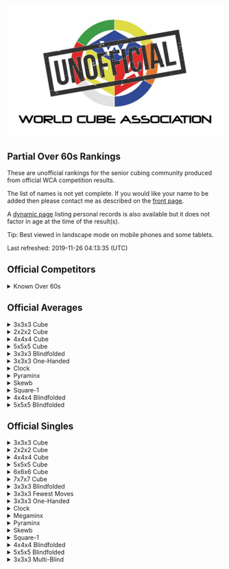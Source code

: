 ![alt text](img/logo.jpg "logo")
## Partial Over 60s Rankings

These are unofficial rankings for the senior cubing community produced from official WCA competition results.

The list of names is not yet complete. If you would like your name to be added then please contact me as described on the [front page](README.md).

A [dynamic page](https://jonatanklosko.github.io/rankings/#/rankings/show?name=Over%2060s%20-%20Official%20PRs&wcaids=2003WESS01,2004MCGA01,2004SALV01,2005FARK01,2005TOMO01,2006BERG01,2006OOMS01,2007PREU01,2008BERG04,2008CHEN12,2008HOPJ01,2008JINZ01,2008TOMO01,2009AOKI01,2009AZHA01,2009ELSO01,2009ESPU01,2009HEND01,2009LIXI05,2009NEEL01,2009SING03,2009ZHUH01,2010ESTE02,2010WANG33,2011MICH01,2011MICH02,2011SEOK01,2011YANG13,2012BOWE01,2012KREI01,2012SING03,2013COLL02,2015LEVI01,2015LIMA20,2016KLEI01,2016SIVA04,2017KUMI01,2018DOYL02,2018FOLE03,2018PARI11,2019GOFF01) listing personal records is also available but it does not factor in age at the time of the result(s).

Tip: Best viewed in landscape mode on mobile phones and some tablets.

Last refreshed: 2019-11-26 04:13:35 (UTC)

<h2 id="competitors">Official Competitors</h2>

<details id="persons">
  <summary>Known Over 60s</summary>
  <table>
    <tr><td><b>Person</b></td><td><b>Speedsolving.com</b></td></tr>
    <tr><td><a href="https://www.worldcubeassociation.org/persons/2010ESTE02">Adelina Estevao</a>, Australia, 80+</td><td></td></tr>
    <tr><td><a href="https://www.worldcubeassociation.org/persons/2017KUMI01">Alexander Kuminov</a>, Russia, 70+</td><td></td></tr>
    <tr><td><a href="https://www.worldcubeassociation.org/persons/2012BOWE01">Barry Bower</a>, Canada, 70+</td><td></td></tr>
    <tr><td><a href="https://www.worldcubeassociation.org/persons/2004MCGA01">Bill McGaugh</a>, United States</td><td><a href="https://www.speedsolving.com/members/bill.60">Bill</a></td></tr>
    <tr><td><a href="https://www.worldcubeassociation.org/persons/2009SING03">Daljit Singh</a>, United States</td><td></td></tr>
    <tr><td><a href="https://www.worldcubeassociation.org/persons/2016KLEI01">David Kleiner</a>, United States, 70+</td><td></td></tr>
    <tr><td><a href="https://www.worldcubeassociation.org/persons/2015LEVI01">David Levine</a>, United States</td><td></td></tr>
    <tr><td><a href="https://www.worldcubeassociation.org/persons/2004SALV01">David Salvia</a>, United States, 70+</td><td><a href="https://www.speedsolving.com/members/david-j.42888">David J</a></td></tr>
    <tr><td><a href="https://www.worldcubeassociation.org/persons/2012SING03">David Singmaster</a>, United States, 70+</td><td></td></tr>
    <tr><td><a href="https://www.worldcubeassociation.org/persons/2015LIMA20">Didier Limal</a>, France</td><td></td></tr>
    <tr><td><a href="https://www.worldcubeassociation.org/persons/2011MICH01">Egon Micheelsen</a>, Denmark, 90+</td><td></td></tr>
    <tr><td><a href="https://www.worldcubeassociation.org/persons/2009ESPU01">Francisco Eduardo Martins Serra Espuny</a>, Brazil</td><td></td></tr>
    <tr><td><a href="https://www.worldcubeassociation.org/persons/2006OOMS01">Grada Ooms</a>, Netherlands</td><td></td></tr>
    <tr><td><a href="https://www.worldcubeassociation.org/persons/2009AOKI01">Haruo Aoki (青木治雄)</a>, Japan, 80+</td><td></td></tr>
    <tr><td><a href="https://www.worldcubeassociation.org/persons/2005TOMO01">Hideaki Tomoyori (友寄英哲)</a>, Japan, 80+</td><td></td></tr>
    <tr><td><a href="https://www.worldcubeassociation.org/persons/2009ZHUH01">Huimin Zhu (朱惠民)</a>, China, 70+</td><td></td></tr>
    <tr><td><a href="https://www.worldcubeassociation.org/persons/2008HOPJ01">Jan Hop</a>, Netherlands</td><td></td></tr>
    <tr><td><a href="https://www.worldcubeassociation.org/persons/2007PREU01">Jany Preudhomme</a>, Belgium</td><td></td></tr>
    <tr><td><a href="https://www.worldcubeassociation.org/persons/2005FARK01">Károly Farkas</a>, Hungary</td><td></td></tr>
    <tr><td><a href="https://www.worldcubeassociation.org/persons/2013COLL02">Leslie Paul Collard</a>, United Kingdom, 70+</td><td></td></tr>
    <tr><td><a href="https://www.worldcubeassociation.org/persons/2011MICH02">Lilian Micheelsen</a>, Denmark, 70+</td><td></td></tr>
    <tr><td><a href="https://www.worldcubeassociation.org/persons/2018PARI11">Luis Palomar París</a>, Spain</td><td></td></tr>
    <tr><td><a href="https://www.worldcubeassociation.org/persons/2006BERG01">Martin Berger</a>, United Kingdom, 80+</td><td></td></tr>
    <tr><td><a href="https://www.worldcubeassociation.org/persons/2008BERG04">Mats Bergsten</a>, Sweden</td><td><a href="https://www.speedsolving.com/members/matsbergsten.1760">MatsBergsten</a></td></tr>
    <tr><td><a href="https://www.worldcubeassociation.org/persons/2008TOMO01">Mitsuko Tomoyori (友寄光子)</a>, Japan, 70+</td><td></td></tr>
    <tr><td><a href="https://www.worldcubeassociation.org/persons/2009AZHA01">Mohammad Azhari</a>, Indonesia</td><td></td></tr>
    <tr><td><a href="https://www.worldcubeassociation.org/persons/2009NEEL01">Patitpavan Neel</a>, India</td><td></td></tr>
    <tr><td><a href="https://www.worldcubeassociation.org/persons/2009HEND01">Paul Hendrickson</a>, United States, 70+</td><td><a href="https://www.speedsolving.com/members/phndrxn.4384">phndrxn</a></td></tr>
    <tr><td><a href="https://www.worldcubeassociation.org/persons/2019GOFF01">Roger L. Goff</a>, United States</td><td></td></tr>
    <tr><td><a href="https://www.worldcubeassociation.org/persons/2003WESS01">Rune Wesström</a>, Sweden, 80+</td><td><a href="https://www.speedsolving.com/members/rune.91">Rune</a></td></tr>
    <tr><td><a href="https://www.worldcubeassociation.org/persons/2011SEOK01">Se-Ok Park (박세옥)</a>, Republic of Korea</td><td></td></tr>
    <tr><td><a href="https://www.worldcubeassociation.org/persons/2016SIVA04">Thanasekaran Sivasamy</a>, India</td><td></td></tr>
    <tr><td><a href="https://www.worldcubeassociation.org/persons/2018FOLE03">Tiernan Foley</a>, Ireland, 70+</td><td></td></tr>
    <tr><td><a href="https://www.worldcubeassociation.org/persons/2018DOYL02">Tom Doyle</a>, United States, 80+</td><td><a href="https://www.speedsolving.com/members/old-tom.27350">Old Tom</a></td></tr>
    <tr><td><a href="https://www.worldcubeassociation.org/persons/2009ELSO01">Valerie Elson</a>, United States, 70+</td><td></td></tr>
    <tr><td><a href="https://www.worldcubeassociation.org/persons/2012KREI01">Volodymyr Kreidunov (Володимир Крейдунов)</a>, Ukraine</td><td></td></tr>
    <tr><td><a href="https://www.worldcubeassociation.org/persons/2008CHEN12">Xiansheng Chen</a>, China, 70+</td><td></td></tr>
    <tr><td><a href="https://www.worldcubeassociation.org/persons/2009LIXI05">Xinxian Li (李新贤)</a>, China, 80+</td><td></td></tr>
    <tr><td><a href="https://www.worldcubeassociation.org/persons/2011YANG13">Yang-Mo Sung (성양모)</a>, Republic of Korea, 70+</td><td></td></tr>
    <tr><td><a href="https://www.worldcubeassociation.org/persons/2010WANG33">Yongchao Wang (王永超)</a>, China, 80+</td><td></td></tr>
    <tr><td><a href="https://www.worldcubeassociation.org/persons/2008JINZ01">Zhiwei Jin (金志伟)</a>, China, 80+</td><td></td></tr>
  </table>
</details>

<h2 id="averages">Official Averages</h2>

<details id="333_avg">
  <summary>3x3x3 Cube</summary>
  <table>
    <tr><td><b>Rank</b></td><td><b>Person</b></td><td><b>Result</b></td></tr>
    <tr><td style="text-align:center">1</td><td><a href="https://www.worldcubeassociation.org/persons/2008BERG04#333">Mats Bergsten</a>, Sweden</td><td style="text-align:right">33.10</td></tr>
    <tr><td style="text-align:center">2</td><td><a href="https://www.worldcubeassociation.org/persons/2009AOKI01#333">Haruo Aoki (青木治雄)</a>, Japan, 80+</td><td style="text-align:right">35.70</td></tr>
    <tr><td style="text-align:center">3</td><td><a href="https://www.worldcubeassociation.org/persons/2004MCGA01#333">Bill McGaugh</a>, United States</td><td style="text-align:right">39.23</td></tr>
    <tr><td style="text-align:center">4</td><td><a href="https://www.worldcubeassociation.org/persons/2012KREI01#333">Volodymyr Kreidunov (Володимир Крейдунов)</a>, Ukraine</td><td style="text-align:right">40.60</td></tr>
    <tr><td style="text-align:center">5</td><td><a href="https://www.worldcubeassociation.org/persons/2003WESS01#333">Rune Wesström</a>, Sweden, 80+</td><td style="text-align:right">41.14</td></tr>
    <tr><td style="text-align:center">6</td><td><a href="https://www.worldcubeassociation.org/persons/2005FARK01#333">Károly Farkas</a>, Hungary</td><td style="text-align:right">41.97</td></tr>
    <tr><td style="text-align:center">7</td><td><a href="https://www.worldcubeassociation.org/persons/2004SALV01#333">David Salvia</a>, United States, 70+</td><td style="text-align:right">42.61</td></tr>
    <tr><td style="text-align:center">8</td><td><a href="https://www.worldcubeassociation.org/persons/2018PARI11#333">Luis Palomar París</a>, Spain</td><td style="text-align:right">43.18</td></tr>
    <tr><td style="text-align:center">9</td><td><a href="https://www.worldcubeassociation.org/persons/2005TOMO01#333">Hideaki Tomoyori (友寄英哲)</a>, Japan, 80+</td><td style="text-align:right">46.04</td></tr>
    <tr><td style="text-align:center">10</td><td><a href="https://www.worldcubeassociation.org/persons/2019GOFF01#333">Roger L. Goff</a>, United States</td><td style="text-align:right">54.00</td></tr>
    <tr><td style="text-align:center">11</td><td><a href="https://www.worldcubeassociation.org/persons/2009NEEL01#333">Patitpavan Neel</a>, India</td><td style="text-align:right">54.04</td></tr>
    <tr><td style="text-align:center">12</td><td><a href="https://www.worldcubeassociation.org/persons/2009ESPU01#333">Francisco Eduardo Martins Serra Espuny</a>, Brazil</td><td style="text-align:right">54.61</td></tr>
    <tr><td style="text-align:center">13</td><td><a href="https://www.worldcubeassociation.org/persons/2009HEND01#333">Paul Hendrickson</a>, United States, 70+</td><td style="text-align:right">1:07.46</td></tr>
    <tr><td style="text-align:center">14</td><td><a href="https://www.worldcubeassociation.org/persons/2015LEVI01#333">David Levine</a>, United States</td><td style="text-align:right">1:12.21</td></tr>
    <tr><td style="text-align:center">15</td><td><a href="https://www.worldcubeassociation.org/persons/2018FOLE03#333">Tiernan Foley</a>, Ireland, 70+</td><td style="text-align:right">1:12.49</td></tr>
    <tr><td style="text-align:center">16</td><td><a href="https://www.worldcubeassociation.org/persons/2017KUMI01#333">Alexander Kuminov</a>, Russia, 70+</td><td style="text-align:right">1:13.19</td></tr>
    <tr><td style="text-align:center">17</td><td><a href="https://www.worldcubeassociation.org/persons/2008HOPJ01#333">Jan Hop</a>, Netherlands</td><td style="text-align:right">1:14.26</td></tr>
    <tr><td style="text-align:center">18</td><td><a href="https://www.worldcubeassociation.org/persons/2013COLL02#333">Leslie Paul Collard</a>, United Kingdom, 70+</td><td style="text-align:right">1:15.87</td></tr>
    <tr><td style="text-align:center">19</td><td><a href="https://www.worldcubeassociation.org/persons/2008JINZ01#333">Zhiwei Jin (金志伟)</a>, China, 80+</td><td style="text-align:right">1:16.10</td></tr>
    <tr><td style="text-align:center">20</td><td><a href="https://www.worldcubeassociation.org/persons/2015LIMA20#333">Didier Limal</a>, France</td><td style="text-align:right">1:21.24</td></tr>
    <tr><td style="text-align:center">21</td><td><a href="https://www.worldcubeassociation.org/persons/2008TOMO01#333">Mitsuko Tomoyori (友寄光子)</a>, Japan</td><td style="text-align:right">1:24.93</td></tr>
    <tr><td style="text-align:center">22</td><td><a href="https://www.worldcubeassociation.org/persons/2016SIVA04#333">Thanasekaran Sivasamy</a>, India</td><td style="text-align:right">1:30.11</td></tr>
    <tr><td style="text-align:center">23</td><td><a href="https://www.worldcubeassociation.org/persons/2011SEOK01#333">Se-Ok Park (박세옥)</a>, Republic of Korea</td><td style="text-align:right">1:33.47</td></tr>
    <tr><td style="text-align:center">24</td><td><a href="https://www.worldcubeassociation.org/persons/2006OOMS01#333">Grada Ooms</a>, Netherlands</td><td style="text-align:right">1:44.35</td></tr>
    <tr><td style="text-align:center">25</td><td><a href="https://www.worldcubeassociation.org/persons/2009ZHUH01#333">Huimin Zhu (朱惠民)</a>, China, 70+</td><td style="text-align:right">1:49.78</td></tr>
    <tr><td style="text-align:center">26</td><td><a href="https://www.worldcubeassociation.org/persons/2009SING03#333">Daljit Singh</a>, United States</td><td style="text-align:right">1:50.87</td></tr>
    <tr><td style="text-align:center">27</td><td><a href="https://www.worldcubeassociation.org/persons/2010ESTE02#333">Adelina Estevao</a>, Australia, 80+</td><td style="text-align:right">1:51.70</td></tr>
    <tr><td style="text-align:center">28</td><td><a href="https://www.worldcubeassociation.org/persons/2007PREU01#333">Jany Preudhomme</a>, Belgium</td><td style="text-align:right">1:55.84</td></tr>
    <tr><td style="text-align:center">29</td><td><a href="https://www.worldcubeassociation.org/persons/2009ELSO01#333">Valerie Elson</a>, United States, 70+</td><td style="text-align:right">2:05.26</td></tr>
    <tr><td style="text-align:center">30</td><td><a href="https://www.worldcubeassociation.org/persons/2006BERG01#333">Martin Berger</a>, United Kingdom, 70+</td><td style="text-align:right">2:35.10</td></tr>
    <tr><td style="text-align:center">31</td><td><a href="https://www.worldcubeassociation.org/persons/2009AZHA01#333">Mohammad Azhari</a>, Indonesia</td><td style="text-align:right">3:03.10</td></tr>
    <tr><td style="text-align:center">32</td><td><a href="https://www.worldcubeassociation.org/persons/2018DOYL02#333">Tom Doyle</a>, United States, 80+</td><td style="text-align:right">3:19.05</td></tr>
    <tr><td style="text-align:center">33</td><td><a href="https://www.worldcubeassociation.org/persons/2011YANG13#333">Yang-Mo Sung (성양모)</a>, Republic of Korea, 70+</td><td style="text-align:right">3:44.87</td></tr>
    <tr><td style="text-align:center">34</td><td><a href="https://www.worldcubeassociation.org/persons/2010WANG33#333">Yongchao Wang (王永超)</a>, China, 80+</td><td style="text-align:right">6:52.57</td></tr>
  </table>
</details>

<details id="222_avg">
  <summary>2x2x2 Cube</summary>
  <table>
    <tr><td><b>Rank</b></td><td><b>Person</b></td><td><b>Result</b></td></tr>
    <tr><td style="text-align:center">1</td><td><a href="https://www.worldcubeassociation.org/persons/2018PARI11#222">Luis Palomar París</a>, Spain</td><td style="text-align:right">12.00</td></tr>
    <tr><td style="text-align:center">2</td><td><a href="https://www.worldcubeassociation.org/persons/2016KLEI01#222">David Kleiner</a>, United States</td><td style="text-align:right">13.41</td></tr>
    <tr><td style="text-align:center">3</td><td><a href="https://www.worldcubeassociation.org/persons/2008BERG04#222">Mats Bergsten</a>, Sweden</td><td style="text-align:right">14.14</td></tr>
    <tr><td style="text-align:center">4</td><td><a href="https://www.worldcubeassociation.org/persons/2009AOKI01#222">Haruo Aoki (青木治雄)</a>, Japan, 70+</td><td style="text-align:right">14.19</td></tr>
    <tr><td style="text-align:center">5</td><td><a href="https://www.worldcubeassociation.org/persons/2004SALV01#222">David Salvia</a>, United States, 70+</td><td style="text-align:right">15.02</td></tr>
    <tr><td style="text-align:center">6</td><td><a href="https://www.worldcubeassociation.org/persons/2019GOFF01#222">Roger L. Goff</a>, United States</td><td style="text-align:right">19.95</td></tr>
    <tr><td style="text-align:center">7</td><td><a href="https://www.worldcubeassociation.org/persons/2009NEEL01#222">Patitpavan Neel</a>, India</td><td style="text-align:right">21.41</td></tr>
    <tr><td style="text-align:center">8</td><td><a href="https://www.worldcubeassociation.org/persons/2015LEVI01#222">David Levine</a>, United States</td><td style="text-align:right">23.40</td></tr>
    <tr><td style="text-align:center">9</td><td><a href="https://www.worldcubeassociation.org/persons/2011SEOK01#222">Se-Ok Park (박세옥)</a>, Republic of Korea</td><td style="text-align:right">26.37</td></tr>
    <tr><td style="text-align:center">10</td><td><a href="https://www.worldcubeassociation.org/persons/2012BOWE01#222">Barry Bower</a>, Canada, 70+</td><td style="text-align:right">27.26</td></tr>
    <tr><td style="text-align:center">11</td><td><a href="https://www.worldcubeassociation.org/persons/2009ESPU01#222">Francisco Eduardo Martins Serra Espuny</a>, Brazil</td><td style="text-align:right">38.85</td></tr>
    <tr><td style="text-align:center">12</td><td><a href="https://www.worldcubeassociation.org/persons/2015LIMA20#222">Didier Limal</a>, France</td><td style="text-align:right">55.59</td></tr>
    <tr><td style="text-align:center">13</td><td><a href="https://www.worldcubeassociation.org/persons/2011YANG13#222">Yang-Mo Sung (성양모)</a>, Republic of Korea, 70+</td><td style="text-align:right">1:08.84</td></tr>
  </table>
</details>

<details id="444_avg">
  <summary>4x4x4 Cube</summary>
  <table>
    <tr><td><b>Rank</b></td><td><b>Person</b></td><td><b>Result</b></td></tr>
    <tr><td style="text-align:center">1</td><td><a href="https://www.worldcubeassociation.org/persons/2008BERG04#444">Mats Bergsten</a>, Sweden</td><td style="text-align:right">2:07.10</td></tr>
    <tr><td style="text-align:center">2</td><td><a href="https://www.worldcubeassociation.org/persons/2015LIMA20#444">Didier Limal</a>, France</td><td style="text-align:right">4:41.77</td></tr>
  </table>
</details>

<details id="555_avg">
  <summary>5x5x5 Cube</summary>
  <table>
    <tr><td><b>Rank</b></td><td><b>Person</b></td><td><b>Result</b></td></tr>
    <tr><td style="text-align:center">1</td><td><a href="https://www.worldcubeassociation.org/persons/2008BERG04#555">Mats Bergsten</a>, Sweden</td><td style="text-align:right">5:13.84</td></tr>
  </table>
</details>

<details id="333bf_avg">
  <summary>3x3x3 Blindfolded</summary>
  <table>
    <tr><td><b>Rank</b></td><td><b>Person</b></td><td><b>Result</b></td></tr>
    <tr><td style="text-align:center">1</td><td><a href="https://www.worldcubeassociation.org/persons/2008BERG04#333bf">Mats Bergsten</a>, Sweden</td><td style="text-align:right">1:20.39</td></tr>
  </table>
</details>

<details id="333oh_avg">
  <summary>3x3x3 One-Handed</summary>
  <table>
    <tr><td><b>Rank</b></td><td><b>Person</b></td><td><b>Result</b></td></tr>
    <tr><td style="text-align:center">1</td><td><a href="https://www.worldcubeassociation.org/persons/2009SING03#333oh">Daljit Singh</a>, United States</td><td style="text-align:right">7:22.35</td></tr>
  </table>
</details>

<details id="clock_avg">
  <summary>Clock</summary>
  <table>
    <tr><td><b>Rank</b></td><td><b>Person</b></td><td><b>Result</b></td></tr>
    <tr><td style="text-align:center">1</td><td><a href="https://www.worldcubeassociation.org/persons/2009ESPU01#clock">Francisco Eduardo Martins Serra Espuny</a>, Brazil</td><td style="text-align:right">40.98</td></tr>
    <tr><td style="text-align:center">2</td><td><a href="https://www.worldcubeassociation.org/persons/2011SEOK01#clock">Se-Ok Park (박세옥)</a>, Republic of Korea</td><td style="text-align:right">1:19.28</td></tr>
    <tr><td style="text-align:center">3</td><td><a href="https://www.worldcubeassociation.org/persons/2011YANG13#clock">Yang-Mo Sung (성양모)</a>, Republic of Korea, 70+</td><td style="text-align:right">2:54.12</td></tr>
  </table>
</details>

<details id="pyram_avg">
  <summary>Pyraminx</summary>
  <table>
    <tr><td><b>Rank</b></td><td><b>Person</b></td><td><b>Result</b></td></tr>
    <tr><td style="text-align:center">1</td><td><a href="https://www.worldcubeassociation.org/persons/2016KLEI01#pyram">David Kleiner</a>, United States</td><td style="text-align:right">16.24</td></tr>
    <tr><td style="text-align:center">2</td><td><a href="https://www.worldcubeassociation.org/persons/2012BOWE01#pyram">Barry Bower</a>, Canada, 70+</td><td style="text-align:right">31.52</td></tr>
    <tr><td style="text-align:center">3</td><td><a href="https://www.worldcubeassociation.org/persons/2017KUMI01#pyram">Alexander Kuminov</a>, Russia, 70+</td><td style="text-align:right">32.07</td></tr>
    <tr><td style="text-align:center">4</td><td><a href="https://www.worldcubeassociation.org/persons/2015LEVI01#pyram">David Levine</a>, United States</td><td style="text-align:right">33.39</td></tr>
    <tr><td style="text-align:center">5</td><td><a href="https://www.worldcubeassociation.org/persons/2011SEOK01#pyram">Se-Ok Park (박세옥)</a>, Republic of Korea</td><td style="text-align:right">35.38</td></tr>
    <tr><td style="text-align:center">6</td><td><a href="https://www.worldcubeassociation.org/persons/2019GOFF01#pyram">Roger L. Goff</a>, United States</td><td style="text-align:right">42.69</td></tr>
    <tr><td style="text-align:center">7</td><td><a href="https://www.worldcubeassociation.org/persons/2011YANG13#pyram">Yang-Mo Sung (성양모)</a>, Republic of Korea, 70+</td><td style="text-align:right">59.61</td></tr>
  </table>
</details>

<details id="skewb_avg">
  <summary>Skewb</summary>
  <table>
    <tr><td><b>Rank</b></td><td><b>Person</b></td><td><b>Result</b></td></tr>
    <tr><td style="text-align:center">1</td><td><a href="https://www.worldcubeassociation.org/persons/2015LEVI01#skewb">David Levine</a>, United States</td><td style="text-align:right">45.01</td></tr>
  </table>
</details>

<details id="sq1_avg">
  <summary>Square-1</summary>
  <table>
    <tr><td><b>Rank</b></td><td><b>Person</b></td><td><b>Result</b></td></tr>
    <tr><td style="text-align:center">1</td><td><a href="https://www.worldcubeassociation.org/persons/2008BERG04#sq1">Mats Bergsten</a>, Sweden</td><td style="text-align:right">2:40.21</td></tr>
  </table>
</details>

<details id="444bf_avg">
  <summary>4x4x4 Blindfolded</summary>
  <table>
    <tr><td><b>Rank</b></td><td><b>Person</b></td><td><b>Result</b></td></tr>
    <tr><td style="text-align:center">1</td><td><a href="https://www.worldcubeassociation.org/persons/2008BERG04#444bf">Mats Bergsten</a>, Sweden</td><td style="text-align:right">7:17.03</td></tr>
  </table>
</details>

<details id="555bf_avg">
  <summary>5x5x5 Blindfolded</summary>
  <table>
    <tr><td><b>Rank</b></td><td><b>Person</b></td><td><b>Result</b></td></tr>
    <tr><td style="text-align:center">1</td><td><a href="https://www.worldcubeassociation.org/persons/2008BERG04#555bf">Mats Bergsten</a>, Sweden</td><td style="text-align:right">15:22.00</td></tr>
  </table>
</details>

<h2 id="singles">Official Singles</h2>

<details id="333_best">
  <summary>3x3x3 Cube</summary>
  <table>
    <tr><td><b>Rank</b></td><td><b>Person</b></td><td><b>Result</b></td></tr>
    <tr><td style="text-align:center">1</td><td><a href="https://www.worldcubeassociation.org/persons/2012KREI01#333">Volodymyr Kreidunov (Володимир Крейдунов)</a>, Ukraine</td><td style="text-align:right">25.85</td></tr>
    <tr><td style="text-align:center">2</td><td><a href="https://www.worldcubeassociation.org/persons/2008BERG04#333">Mats Bergsten</a>, Sweden</td><td style="text-align:right">26.62</td></tr>
    <tr><td style="text-align:center">3</td><td><a href="https://www.worldcubeassociation.org/persons/2009AOKI01#333">Haruo Aoki (青木治雄)</a>, Japan, 80+</td><td style="text-align:right">30.02</td></tr>
    <tr><td style="text-align:center">4</td><td><a href="https://www.worldcubeassociation.org/persons/2018PARI11#333">Luis Palomar París</a>, Spain</td><td style="text-align:right">33.01</td></tr>
    <tr><td style="text-align:center">5</td><td><a href="https://www.worldcubeassociation.org/persons/2003WESS01#333">Rune Wesström</a>, Sweden, 80+</td><td style="text-align:right">33.34</td></tr>
    <tr><td style="text-align:center">6</td><td><a href="https://www.worldcubeassociation.org/persons/2004MCGA01#333">Bill McGaugh</a>, United States</td><td style="text-align:right">33.89</td></tr>
    <tr><td style="text-align:center">7</td><td><a href="https://www.worldcubeassociation.org/persons/2005FARK01#333">Károly Farkas</a>, Hungary</td><td style="text-align:right">34.79</td></tr>
    <tr><td style="text-align:center">8</td><td><a href="https://www.worldcubeassociation.org/persons/2004SALV01#333">David Salvia</a>, United States, 70+</td><td style="text-align:right">37.41</td></tr>
    <tr><td style="text-align:center">9</td><td><a href="https://www.worldcubeassociation.org/persons/2019GOFF01#333">Roger L. Goff</a>, United States</td><td style="text-align:right">39.09</td></tr>
    <tr><td style="text-align:center">10</td><td><a href="https://www.worldcubeassociation.org/persons/2005TOMO01#333">Hideaki Tomoyori (友寄英哲)</a>, Japan, 80+</td><td style="text-align:right">41.14</td></tr>
    <tr><td style="text-align:center">11</td><td><a href="https://www.worldcubeassociation.org/persons/2009NEEL01#333">Patitpavan Neel</a>, India</td><td style="text-align:right">42.89</td></tr>
    <tr><td style="text-align:center">12</td><td><a href="https://www.worldcubeassociation.org/persons/2009ESPU01#333">Francisco Eduardo Martins Serra Espuny</a>, Brazil</td><td style="text-align:right">50.88</td></tr>
    <tr><td style="text-align:center">13</td><td><a href="https://www.worldcubeassociation.org/persons/2008HOPJ01#333">Jan Hop</a>, Netherlands</td><td style="text-align:right">53.06</td></tr>
    <tr><td style="text-align:center">14</td><td><a href="https://www.worldcubeassociation.org/persons/2009HEND01#333">Paul Hendrickson</a>, United States, 70+</td><td style="text-align:right">54.01</td></tr>
    <tr><td style="text-align:center">15</td><td><a href="https://www.worldcubeassociation.org/persons/2013COLL02#333">Leslie Paul Collard</a>, United Kingdom, 70+</td><td style="text-align:right">54.37</td></tr>
    <tr><td style="text-align:center">16</td><td><a href="https://www.worldcubeassociation.org/persons/2018FOLE03#333">Tiernan Foley</a>, Ireland, 70+</td><td style="text-align:right">58.36</td></tr>
    <tr><td style="text-align:center">17</td><td><a href="https://www.worldcubeassociation.org/persons/2015LEVI01#333">David Levine</a>, United States</td><td style="text-align:right">1:03.47</td></tr>
    <tr><td style="text-align:center">18</td><td><a href="https://www.worldcubeassociation.org/persons/2017KUMI01#333">Alexander Kuminov</a>, Russia, 70+</td><td style="text-align:right">1:03.89</td></tr>
    <tr><td style="text-align:center">19</td><td><a href="https://www.worldcubeassociation.org/persons/2016SIVA04#333">Thanasekaran Sivasamy</a>, India</td><td style="text-align:right">1:05.38</td></tr>
    <tr><td style="text-align:center">20</td><td><a href="https://www.worldcubeassociation.org/persons/2008TOMO01#333">Mitsuko Tomoyori (友寄光子)</a>, Japan</td><td style="text-align:right">1:08.81</td></tr>
    <tr><td style="text-align:center">21</td><td><a href="https://www.worldcubeassociation.org/persons/2015LIMA20#333">Didier Limal</a>, France</td><td style="text-align:right">1:09.72</td></tr>
    <tr><td style="text-align:center">22</td><td><a href="https://www.worldcubeassociation.org/persons/2008JINZ01#333">Zhiwei Jin (金志伟)</a>, China, 80+</td><td style="text-align:right">1:12.11</td></tr>
    <tr><td style="text-align:center">23</td><td><a href="https://www.worldcubeassociation.org/persons/2011SEOK01#333">Se-Ok Park (박세옥)</a>, Republic of Korea</td><td style="text-align:right">1:16.23</td></tr>
    <tr><td style="text-align:center">24</td><td><a href="https://www.worldcubeassociation.org/persons/2010ESTE02#333">Adelina Estevao</a>, Australia, 80+</td><td style="text-align:right">1:23.96</td></tr>
    <tr><td style="text-align:center">25</td><td><a href="https://www.worldcubeassociation.org/persons/2009SING03#333">Daljit Singh</a>, United States</td><td style="text-align:right">1:24.71</td></tr>
    <tr><td style="text-align:center">26</td><td><a href="https://www.worldcubeassociation.org/persons/2006OOMS01#333">Grada Ooms</a>, Netherlands</td><td style="text-align:right">1:24.84</td></tr>
    <tr><td style="text-align:center">27</td><td><a href="https://www.worldcubeassociation.org/persons/2009ELSO01#333">Valerie Elson</a>, United States, 70+</td><td style="text-align:right">1:29.81</td></tr>
    <tr><td style="text-align:center">28</td><td><a href="https://www.worldcubeassociation.org/persons/2009ZHUH01#333">Huimin Zhu (朱惠民)</a>, China, 70+</td><td style="text-align:right">1:30.63</td></tr>
    <tr><td style="text-align:center">29</td><td><a href="https://www.worldcubeassociation.org/persons/2007PREU01#333">Jany Preudhomme</a>, Belgium</td><td style="text-align:right">1:31.55</td></tr>
    <tr><td style="text-align:center">30</td><td><a href="https://www.worldcubeassociation.org/persons/2006BERG01#333">Martin Berger</a>, United Kingdom, 70+</td><td style="text-align:right">2:14.56</td></tr>
    <tr><td style="text-align:center">31</td><td><a href="https://www.worldcubeassociation.org/persons/2008CHEN12#333">Xiansheng Chen</a>, China, 70+</td><td style="text-align:right">2:17.61</td></tr>
    <tr><td style="text-align:center">32</td><td><a href="https://www.worldcubeassociation.org/persons/2011MICH02#333">Lilian Micheelsen</a>, Denmark, 70+</td><td style="text-align:right">2:29.52</td></tr>
    <tr><td style="text-align:center">33</td><td><a href="https://www.worldcubeassociation.org/persons/2018DOYL02#333">Tom Doyle</a>, United States, 80+</td><td style="text-align:right">2:30.49</td></tr>
    <tr><td style="text-align:center">34</td><td><a href="https://www.worldcubeassociation.org/persons/2009AZHA01#333">Mohammad Azhari</a>, Indonesia</td><td style="text-align:right">2:38.00</td></tr>
    <tr><td style="text-align:center">35</td><td><a href="https://www.worldcubeassociation.org/persons/2011YANG13#333">Yang-Mo Sung (성양모)</a>, Republic of Korea</td><td style="text-align:right">3:11.06</td></tr>
    <tr><td style="text-align:center">36</td><td><a href="https://www.worldcubeassociation.org/persons/2012SING03#333">David Singmaster</a>, United States, 70+</td><td style="text-align:right">4:19.52</td></tr>
    <tr><td style="text-align:center">37</td><td><a href="https://www.worldcubeassociation.org/persons/2009LIXI05#333">Xinxian Li (李新贤)</a>, China, 80+</td><td style="text-align:right">4:43.52</td></tr>
    <tr><td style="text-align:center">38</td><td><a href="https://www.worldcubeassociation.org/persons/2010WANG33#333">Yongchao Wang (王永超)</a>, China, 80+</td><td style="text-align:right">4:59.18</td></tr>
    <tr><td style="text-align:center">39</td><td><a href="https://www.worldcubeassociation.org/persons/2011MICH01#333">Egon Micheelsen</a>, Denmark, 90+</td><td style="text-align:right">5:52.16</td></tr>
  </table>
</details>

<details id="222_best">
  <summary>2x2x2 Cube</summary>
  <table>
    <tr><td><b>Rank</b></td><td><b>Person</b></td><td><b>Result</b></td></tr>
    <tr><td style="text-align:center">1</td><td><a href="https://www.worldcubeassociation.org/persons/2018PARI11#222">Luis Palomar París</a>, Spain</td><td style="text-align:right">6.63</td></tr>
    <tr><td style="text-align:center">2</td><td><a href="https://www.worldcubeassociation.org/persons/2004SALV01#222">David Salvia</a>, United States, 70+</td><td style="text-align:right">7.88</td></tr>
    <tr><td style="text-align:center">3</td><td><a href="https://www.worldcubeassociation.org/persons/2008BERG04#222">Mats Bergsten</a>, Sweden</td><td style="text-align:right">8.06</td></tr>
    <tr><td style="text-align:center">4</td><td><a href="https://www.worldcubeassociation.org/persons/2019GOFF01#222">Roger L. Goff</a>, United States</td><td style="text-align:right">8.16</td></tr>
    <tr><td style="text-align:center">5</td><td><a href="https://www.worldcubeassociation.org/persons/2016KLEI01#222">David Kleiner</a>, United States</td><td style="text-align:right">8.89</td></tr>
    <tr><td style="text-align:center">6</td><td><a href="https://www.worldcubeassociation.org/persons/2009AOKI01#222">Haruo Aoki (青木治雄)</a>, Japan, 70+</td><td style="text-align:right">10.68</td></tr>
    <tr><td style="text-align:center">7</td><td><a href="https://www.worldcubeassociation.org/persons/2015LEVI01#222">David Levine</a>, United States</td><td style="text-align:right">10.84</td></tr>
    <tr><td style="text-align:center">8</td><td><a href="https://www.worldcubeassociation.org/persons/2009NEEL01#222">Patitpavan Neel</a>, India</td><td style="text-align:right">14.24</td></tr>
    <tr><td style="text-align:center">9</td><td><a href="https://www.worldcubeassociation.org/persons/2009ESPU01#222">Francisco Eduardo Martins Serra Espuny</a>, Brazil</td><td style="text-align:right">18.05</td></tr>
    <tr><td style="text-align:center">10</td><td><a href="https://www.worldcubeassociation.org/persons/2011SEOK01#222">Se-Ok Park (박세옥)</a>, Republic of Korea</td><td style="text-align:right">19.07</td></tr>
    <tr><td style="text-align:center">11</td><td><a href="https://www.worldcubeassociation.org/persons/2012BOWE01#222">Barry Bower</a>, Canada, 70+</td><td style="text-align:right">22.55</td></tr>
    <tr><td style="text-align:center">12</td><td><a href="https://www.worldcubeassociation.org/persons/2015LIMA20#222">Didier Limal</a>, France</td><td style="text-align:right">31.88</td></tr>
    <tr><td style="text-align:center">13</td><td><a href="https://www.worldcubeassociation.org/persons/2011YANG13#222">Yang-Mo Sung (성양모)</a>, Republic of Korea, 70+</td><td style="text-align:right">57.27</td></tr>
    <tr><td style="text-align:center">14</td><td><a href="https://www.worldcubeassociation.org/persons/2009SING03#222">Daljit Singh</a>, United States</td><td style="text-align:right">1:47.28</td></tr>
  </table>
</details>

<details id="444_best">
  <summary>4x4x4 Cube</summary>
  <table>
    <tr><td><b>Rank</b></td><td><b>Person</b></td><td><b>Result</b></td></tr>
    <tr><td style="text-align:center">1</td><td><a href="https://www.worldcubeassociation.org/persons/2008BERG04#444">Mats Bergsten</a>, Sweden</td><td style="text-align:right">1:49.11</td></tr>
    <tr><td style="text-align:center">2</td><td><a href="https://www.worldcubeassociation.org/persons/2015LIMA20#444">Didier Limal</a>, France</td><td style="text-align:right">4:06.78</td></tr>
  </table>
</details>

<details id="555_best">
  <summary>5x5x5 Cube</summary>
  <table>
    <tr><td><b>Rank</b></td><td><b>Person</b></td><td><b>Result</b></td></tr>
    <tr><td style="text-align:center">1</td><td><a href="https://www.worldcubeassociation.org/persons/2008BERG04#555">Mats Bergsten</a>, Sweden</td><td style="text-align:right">3:45.69</td></tr>
  </table>
</details>

<details id="666_best">
  <summary>6x6x6 Cube</summary>
  <table>
    <tr><td><b>Rank</b></td><td><b>Person</b></td><td><b>Result</b></td></tr>
    <tr><td style="text-align:center">1</td><td><a href="https://www.worldcubeassociation.org/persons/2008BERG04#666">Mats Bergsten</a>, Sweden</td><td style="text-align:right">7:33.36</td></tr>
  </table>
</details>

<details id="777_best">
  <summary>7x7x7 Cube</summary>
  <table>
    <tr><td><b>Rank</b></td><td><b>Person</b></td><td><b>Result</b></td></tr>
    <tr><td style="text-align:center">1</td><td><a href="https://www.worldcubeassociation.org/persons/2008BERG04#777">Mats Bergsten</a>, Sweden</td><td style="text-align:right">22:38.00</td></tr>
  </table>
</details>

<details id="333bf_best">
  <summary>3x3x3 Blindfolded</summary>
  <table>
    <tr><td><b>Rank</b></td><td><b>Person</b></td><td><b>Result</b></td></tr>
    <tr><td style="text-align:center">1</td><td><a href="https://www.worldcubeassociation.org/persons/2008BERG04#333bf">Mats Bergsten</a>, Sweden</td><td style="text-align:right">1:01.47</td></tr>
    <tr><td style="text-align:center">2</td><td><a href="https://www.worldcubeassociation.org/persons/2005TOMO01#333bf">Hideaki Tomoyori (友寄英哲)</a>, Japan, 80+</td><td style="text-align:right">13:55.00</td></tr>
  </table>
</details>

<details id="333fm_best">
  <summary>3x3x3 Fewest Moves</summary>
  <table>
    <tr><td><b>Rank</b></td><td><b>Person</b></td><td><b>Result</b></td></tr>
    <tr><td style="text-align:center">1</td><td><a href="https://www.worldcubeassociation.org/persons/2008BERG04#333fm">Mats Bergsten</a>, Sweden</td><td style="text-align:right">58</td></tr>
  </table>
</details>

<details id="333oh_best">
  <summary>3x3x3 One-Handed</summary>
  <table>
    <tr><td><b>Rank</b></td><td><b>Person</b></td><td><b>Result</b></td></tr>
    <tr><td style="text-align:center">1</td><td><a href="https://www.worldcubeassociation.org/persons/2009NEEL01#333oh">Patitpavan Neel</a>, India</td><td style="text-align:right">1:40.51</td></tr>
    <tr><td style="text-align:center">2</td><td><a href="https://www.worldcubeassociation.org/persons/2015LEVI01#333oh">David Levine</a>, United States</td><td style="text-align:right">5:40.05</td></tr>
    <tr><td style="text-align:center">3</td><td><a href="https://www.worldcubeassociation.org/persons/2009SING03#333oh">Daljit Singh</a>, United States</td><td style="text-align:right">5:43.13</td></tr>
  </table>
</details>

<details id="clock_best">
  <summary>Clock</summary>
  <table>
    <tr><td><b>Rank</b></td><td><b>Person</b></td><td><b>Result</b></td></tr>
    <tr><td style="text-align:center">1</td><td><a href="https://www.worldcubeassociation.org/persons/2009ESPU01#clock">Francisco Eduardo Martins Serra Espuny</a>, Brazil</td><td style="text-align:right">36.24</td></tr>
    <tr><td style="text-align:center">2</td><td><a href="https://www.worldcubeassociation.org/persons/2011SEOK01#clock">Se-Ok Park (박세옥)</a>, Republic of Korea</td><td style="text-align:right">1:12.02</td></tr>
    <tr><td style="text-align:center">3</td><td><a href="https://www.worldcubeassociation.org/persons/2011YANG13#clock">Yang-Mo Sung (성양모)</a>, Republic of Korea, 70+</td><td style="text-align:right">2:04.91</td></tr>
  </table>
</details>

<details id="minx_best">
  <summary>Megaminx</summary>
  <table>
    <tr><td><b>Rank</b></td><td><b>Person</b></td><td><b>Result</b></td></tr>
    <tr><td style="text-align:center">1</td><td><a href="https://www.worldcubeassociation.org/persons/2008BERG04#minx">Mats Bergsten</a>, Sweden</td><td style="text-align:right">6:53.11</td></tr>
  </table>
</details>

<details id="pyram_best">
  <summary>Pyraminx</summary>
  <table>
    <tr><td><b>Rank</b></td><td><b>Person</b></td><td><b>Result</b></td></tr>
    <tr><td style="text-align:center">1</td><td><a href="https://www.worldcubeassociation.org/persons/2016KLEI01#pyram">David Kleiner</a>, United States</td><td style="text-align:right">9.72</td></tr>
    <tr><td style="text-align:center">2</td><td><a href="https://www.worldcubeassociation.org/persons/2012BOWE01#pyram">Barry Bower</a>, Canada, 70+</td><td style="text-align:right">16.77</td></tr>
    <tr><td style="text-align:center">3</td><td><a href="https://www.worldcubeassociation.org/persons/2017KUMI01#pyram">Alexander Kuminov</a>, Russia, 70+</td><td style="text-align:right">21.90</td></tr>
    <tr><td style="text-align:center">4</td><td><a href="https://www.worldcubeassociation.org/persons/2015LEVI01#pyram">David Levine</a>, United States</td><td style="text-align:right">23.43</td></tr>
    <tr><td style="text-align:center">5</td><td><a href="https://www.worldcubeassociation.org/persons/2011SEOK01#pyram">Se-Ok Park (박세옥)</a>, Republic of Korea</td><td style="text-align:right">25.02</td></tr>
    <tr><td style="text-align:center">6</td><td><a href="https://www.worldcubeassociation.org/persons/2019GOFF01#pyram">Roger L. Goff</a>, United States</td><td style="text-align:right">32.46</td></tr>
    <tr><td style="text-align:center">7</td><td><a href="https://www.worldcubeassociation.org/persons/2011YANG13#pyram">Yang-Mo Sung (성양모)</a>, Republic of Korea, 70+</td><td style="text-align:right">45.82</td></tr>
    <tr><td style="text-align:center">8</td><td><a href="https://www.worldcubeassociation.org/persons/2015LIMA20#pyram">Didier Limal</a>, France</td><td style="text-align:right">46.73</td></tr>
  </table>
</details>

<details id="skewb_best">
  <summary>Skewb</summary>
  <table>
    <tr><td><b>Rank</b></td><td><b>Person</b></td><td><b>Result</b></td></tr>
    <tr><td style="text-align:center">1</td><td><a href="https://www.worldcubeassociation.org/persons/2008BERG04#skewb">Mats Bergsten</a>, Sweden</td><td style="text-align:right">16.47</td></tr>
    <tr><td style="text-align:center">2</td><td><a href="https://www.worldcubeassociation.org/persons/2015LEVI01#skewb">David Levine</a>, United States</td><td style="text-align:right">25.75</td></tr>
  </table>
</details>

<details id="sq1_best">
  <summary>Square-1</summary>
  <table>
    <tr><td><b>Rank</b></td><td><b>Person</b></td><td><b>Result</b></td></tr>
    <tr><td style="text-align:center">1</td><td><a href="https://www.worldcubeassociation.org/persons/2008BERG04#sq1">Mats Bergsten</a>, Sweden</td><td style="text-align:right">1:43.66</td></tr>
  </table>
</details>

<details id="444bf_best">
  <summary>4x4x4 Blindfolded</summary>
  <table>
    <tr><td><b>Rank</b></td><td><b>Person</b></td><td><b>Result</b></td></tr>
    <tr><td style="text-align:center">1</td><td><a href="https://www.worldcubeassociation.org/persons/2008BERG04#444bf">Mats Bergsten</a>, Sweden</td><td style="text-align:right">5:45.88</td></tr>
  </table>
</details>

<details id="555bf_best">
  <summary>5x5x5 Blindfolded</summary>
  <table>
    <tr><td><b>Rank</b></td><td><b>Person</b></td><td><b>Result</b></td></tr>
    <tr><td style="text-align:center">1</td><td><a href="https://www.worldcubeassociation.org/persons/2008BERG04#555bf">Mats Bergsten</a>, Sweden</td><td style="text-align:right">13:28.00</td></tr>
  </table>
</details>

<details id="333mbf_best">
  <summary>3x3x3 Multi-Blind</summary>
  <table>
    <tr><td><b>Rank</b></td><td><b>Person</b></td><td><b>Result</b></td></tr>
    <tr><td style="text-align:center">1</td><td><a href="https://www.worldcubeassociation.org/persons/2008BERG04#333mbf">Mats Bergsten</a>, Sweden</td><td style="text-align:right">11/11 in 53:07</td></tr>
  </table>
</details>

